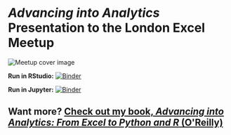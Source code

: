 # _Advancing into Analytics_ Presentation to the London Excel Meetup

![Meetup cover image](images/london-excel-meetup.png)

**Run in RStudio:** [![Binder](https://mybinder.org/badge_logo.svg)](https://mybinder.org/v2/gh/stringfestdata/advancing-into-analytics-presentation/HEAD?urlpath=rstudio)

**Run in Jupyter:** [![Binder](https://mybinder.org/badge_logo.svg)](https://mybinder.org/v2/gh/stringfestdata/advancing-into-analytics-presentation/HEAD)



## Want more? [Check out my book, _Advancing into Analytics: From Excel to Python and R_ (O'Reilly)](http://georgejmount.com/book/)



